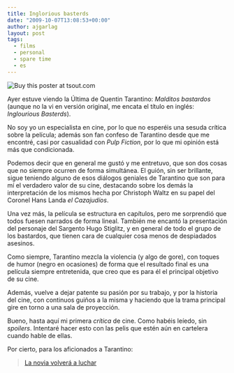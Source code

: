 ```yaml
---
title: Inglorious basterds
date: "2009-10-07T13:08:53+00:00"
author: ajgarlag
layout: post
tags:
  - films
  - personal
  - spare time
  - es
---
```

![Buy this poster at tsout.com](http://static1.squarespace.com/static/550db867e4b051bbaff5260a/553afc3ee4b0f281a4ea06f8/553afe0fe4b09e094f86db6d/1429929487543/inglourious_var.jpg?format=500w)

Ayer estuve viendo la Última de Quentin Tarantino: _Malditos bastardos_ (aunque no la vi en versión original, me encata el título en inglés: _Inglourious Basterds_).

No soy yo un especialista en cine, por lo que no esperéis una sesuda crítica sobre la película; además son fan confeso de Tarantino desde que me encontré, casi por casualidad con _Pulp Fiction_, por lo que mi opinión está más que condicionada.

Podemos decir que en general me gustó y me entretuvo, que son dos cosas que no siempre ocurren de forma simultánea. El guión, sin ser brillante, sigue teniendo alguno de esos diálogos geniales de Tarantino que son para mí el verdadero valor de su cine, destacando sobre los demás la interpretación de los mismos hecha por Christoph Waltz en su papel del Coronel Hans Landa _el Cazajudíos_.

Una vez más, la película se estructura en capítulos, pero me sorprendió que todos fuesen narrados de forma lineal. También me encantó la presentación del personaje del Sargento Hugo Stiglitz, y en general de todo el grupo de los bastardos, que tienen cara de cualquier cosa menos de despiadados asesinos.

Como siempre, Tarantino mezcla la violencia (y algo de gore), con toques de humor (negro en ocasiones) de forma que el resultado final es una película siempre entretenida, que creo que es para él el principal objetivo de su cine.

Además, vuelve a dejar patente su pasión por su trabajo, y por la historia del cine, con continuos guiños a la misma y haciendo que la trama principal gire en torno a una sala de proyección.

Bueno, hasta aquí mi primera _crítica_ de cine. Como habéis leíedo, sin _spoilers_. Intentaré hacer esto con las pelis que estén aún en cartelera cuando hable de ellas.

Por cierto, para los aficionados a Tarantino:

> [La novia volverá a luchar](http://www.20minutos.es/noticia/532024/0/tarantino/kill/bill/)
